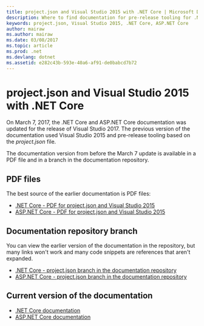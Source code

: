 ```yaml
---
title: project.json and Visual Studio 2015 with .NET Core | Microsoft Docs
description: Where to find documentation for pre-release tooling for .NET Core and ASP.NET Core (project.json and Visual Studio 2015).
keywords: project.json, Visual Studio 2015, .NET Core, ASP.NET Core
author: mairaw
ms.author: mairaw
ms.date: 03/08/2017
ms.topic: article
ms.prod: .net
ms.devlang: dotnet
ms.assetid: e282c43b-593e-40a6-af91-de0babcd7b72
---
```


# project.json and Visual Studio 2015 with .NET Core

On March 7, 2017, the .NET Core and ASP.NET Core documentation was updated for the release of Visual Studio 2017. The previous version of the documentation used Visual Studio 2015 and pre-release tooling based on the *project.json* file.

The documentation version from before the March 7 update is available in a PDF file and in a branch in the documentation repository.

## PDF files

The best source of the earlier documentation is PDF files:

* [.NET Core - PDF for project.json and Visual Studio 2015](https://github.com/dotnet/docs/blob/project.json/net-core-project-json.pdf)
* [ASP.NET Core - PDF for project.json and Visual Studio 2015](https://github.com/aspnet/Docs/blob/master/aspnetcore/common/_static/aspnet-core-project-json.pdf)

## Documentation repository branch

You can view the earlier version of the documentation in the repository, but many links won't work and many code snippets are references that aren't expanded.

* [.NET Core - project.json branch in the documentation repository](https://github.com/dotnet/docs/tree/project.json/docs)
* [ASP.NET Core - project.json branch in the documentation repository](https://github.com/aspnet/Docs/tree/project.json/aspnetcore)

## Current version of the documentation

* [.NET Core documentation](./core/index.md)
* [ASP.NET Core documentation](/aspnet/core/)
